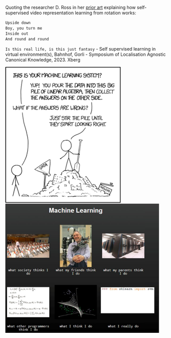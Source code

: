 Quoting the researcher D. Ross in her [prior art](https://www.youtube.com/watch?v=4GtyMeEcPPE) explaining how self-supervised video representation learning from rotation works: 

```bash
Upside down
Boy, you turn me
Inside out
And round and round
```



`Is this real life, is this just fantasy` - Self supervised learning in virtual environment(s), Bahnhof, Gorli - Symposium of Localisation Agnostic Canonical Knowledge, 2023. Xberg 

<img src="uploads/bd7370acaed008c8b0f9d43d41058829/machine_learning_2x.png" width="360">

<img src="uploads/4bf99d41ff300089a4afcbbf8a76b0a8/cartoon-machine-learning-what-they-think.jpg" width="480">
